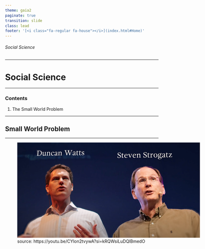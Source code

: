 ```yaml
---
theme: gaia2
paginate: true
transition: slide
class: lead
footer: '[<i class="fa-regular fa-house"></i>](index.html#Home)'
---
```


###### Social Science

<div class="dashboard-tiles">
</div>

---

<!-- _class: lead invert -->

# Social Science

---

### Contents

1) The Small World Problem

---

## Small World Problem

---
<figure data-marpit-fragment style="width:600px;">
  <img src="assets/2025-10-03-23-02-41.png">
  <figcaption>source: https://youtu.be/CYlon2tvywA?si=kRQWsiLuDQlBmedO</figcaption>
</figure>
